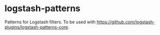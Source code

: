 # logstash-patterns
Patterns for Logstash filters. To be used with https://github.com/logstash-plugins/logstash-patterns-core.
